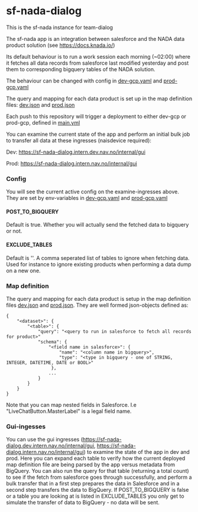 # sf-nada-dialog

This is the sf-nada instance for team-dialog

The sf-nada app is an integration between salesforce and the NADA data product solution (see https://docs.knada.io/)

Its default behaviour is to run a work session each morning (~02:00) where it fetches all data records from salesforce
last modified yesterday and post them to corresponding bigquery tables of the NADA solution.

The behaviour can be changed with config in [dev-gcp.yaml](.nais/dev-gcp.yaml) and [prod-gcp.yaml](.nais/prod-gcp.yaml)

The query and mapping for each data product is set up in the map definition files: [dev.json](src/main/resources/mapdef/dev.json)
and [prod.json](src/main/resources/mapdef/prod.json)

Each push to this repository will trigger a deployment to either dev-gcp or prod-gcp, defined in [main.yml](.github/workflows/main.yml)

You can examine the current state of the app and perform an initial bulk job to transfer all data at these ingresses (naisdevice required):

Dev: https://sf-nada-dialog.intern.dev.nav.no/internal/gui

Prod: https://sf-nada-dialog.intern.nav.no/internal/gui


### Config

You will see the current active config on the examine-ingresses above. They are set by env-variables in [dev-gcp.yaml](.nais/dev-gcp.yaml) and [prod-gcp.yaml](.nais/prod-gcp.yaml)
#### POST_TO_BIGQUERY
Default is true. Whether you will actually send the fetched data to bigquery or not.
#### EXCLUDE_TABLES
Default is ''. A comma seperated list of tables to ignore when fetching data. Used for instance to ignore existing products when performing a data dump on a new one.

### Map definition

The query and mapping for each data product is setup in the map definition files [dev.json](src/main/resources/mapdef/dev.json)
and [prod.json](src/main/resources/mapdef/prod.json).
They are well formed json-objects defined as:
```
{
    "<dataset>": { 
        "<table>": {
            "query": "<query to run in salesforce to fetch all records for product>" 
            "schema": {
                "<field name in salesforce>": {
                    "name": "<column name in bigquery>",
                    "type": "<type in bigquery - one of STRING, INTEGER, DATETIME, DATE or BOOL>"
                 },
                ...
            }
        }
    }
}
```
Note that you can map nested fields in Salesforce. I.e "LiveChatButton.MasterLabel" is a legal field name.

### Gui-ingesses

You can use the gui ingresses (https://sf-nada-dialog.dev.intern.nav.no/internal/gui, https://sf-nada-dialog.intern.nav.no/internal/gui) to examine the state of the app in dev and prod. Here you can expand each table
to verify how the current deployed map definition file are being parsed by the app versus metadata from BigQuery. You can also run the query for that table (returning a total count) to see if the fetch from salesforce
goes through successfully, and perform a bulk transfer that in a first step prepares the data in Salesforce and in a second step transfers the data to BigQuery. 
If POST_TO_BIGQUERY is false or a table you are looking at is listed in EXCLUDE_TABLES you only get to simulate the transfer of data to BigQuery - no data will be sent.
